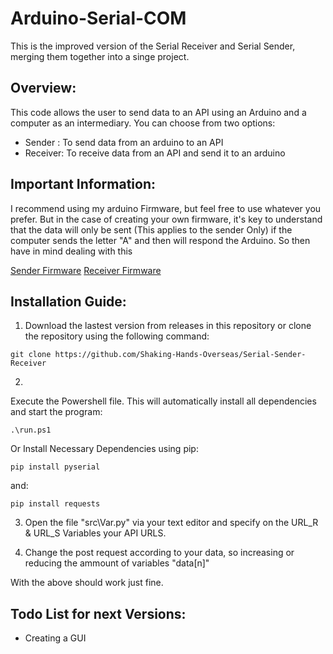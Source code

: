 # Arduino-Serial-COM
This is the improved version of the Serial Receiver and Serial Sender, merging them together into a singe project.

## Overview:
This code allows the user to send data to an API using an Arduino and a computer as an intermediary.
You can choose from two options:

- Sender : To send data from an arduino to an API
- Receiver: To receive data from an API and send it to an arduino
## Important Information:
I recommend using my arduino Firmware, but feel free to use whatever you prefer. But in the case of creating your own firmware, it's key to understand that the data will only be sent (This applies to the sender Only) if the computer sends the letter "A" and then will respond the Arduino. So then have in mind dealing with this

[Sender Firmware](https://github.com/Shaking-Hands-Overseas/Arduino-Glove-Firmware)
[Receiver Firmware](https://github.com/Shaking-Hands-Overseas/Arduino-Hand-Firmware)

## Installation Guide:
1. Download the lastest version from releases in this repository or clone the repository using the following command:
```
git clone https://github.com/Shaking-Hands-Overseas/Serial-Sender-Receiver
```
2. 
Execute the Powershell file. This will automatically install all dependencies and start the program:
```
.\run.ps1
```
Or Install Necessary Dependencies using pip:
```
pip install pyserial
```
and:
```
pip install requests
```
3. Open the file "src\Var.py" via your text editor and specify on the URL_R & URL_S Variables your API URLS.

4. Change the post request according to your data, so increasing or reducing the ammount of variables "data\[n]"

With the above should work just fine.

## Todo List for next Versions:
- Creating a GUI
